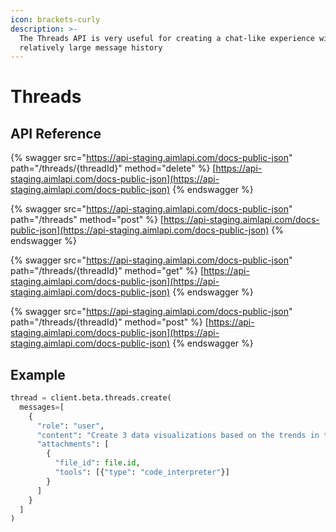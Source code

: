 ```yaml
---
icon: brackets-curly
description: >-
  The Threads API is very useful for creating a chat-like experience with a
  relatively large message history
---
```


# Threads

## API Reference

{% swagger src="https://api-staging.aimlapi.com/docs-public-json" path="/threads/{threadId}" method="delete" %}
[https://api-staging.aimlapi.com/docs-public-json](https://api-staging.aimlapi.com/docs-public-json)
{% endswagger %}

{% swagger src="https://api-staging.aimlapi.com/docs-public-json" path="/threads" method="post" %}
[https://api-staging.aimlapi.com/docs-public-json](https://api-staging.aimlapi.com/docs-public-json)
{% endswagger %}

{% swagger src="https://api-staging.aimlapi.com/docs-public-json" path="/threads/{threadId}" method="get" %}
[https://api-staging.aimlapi.com/docs-public-json](https://api-staging.aimlapi.com/docs-public-json)
{% endswagger %}

{% swagger src="https://api-staging.aimlapi.com/docs-public-json" path="/threads/{threadId}" method="post" %}
[https://api-staging.aimlapi.com/docs-public-json](https://api-staging.aimlapi.com/docs-public-json)
{% endswagger %}

## Example

```python
thread = client.beta.threads.create(
  messages=[
    {
      "role": "user",
      "content": "Create 3 data visualizations based on the trends in this file.",
      "attachments": [
        {
          "file_id": file.id,
          "tools": [{"type": "code_interpreter"}]
        }
      ]
    }
  ]
)        
```
